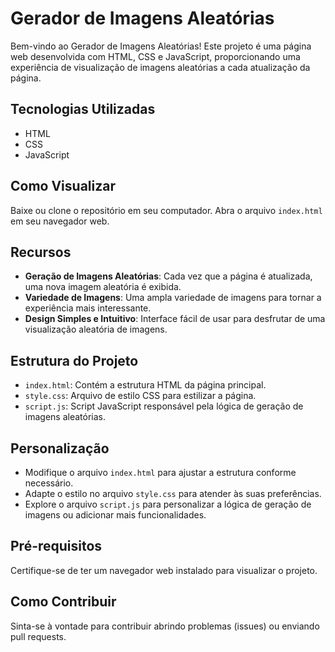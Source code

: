 # Gerador de Imagens Aleatórias

Bem-vindo ao Gerador de Imagens Aleatórias! Este projeto é uma página web desenvolvida com HTML, CSS e JavaScript, proporcionando uma experiência de visualização de imagens aleatórias a cada atualização da página.

## Tecnologias Utilizadas

- HTML
- CSS
- JavaScript

## Como Visualizar

Baixe ou clone o repositório em seu computador.
Abra o arquivo `index.html` em seu navegador web.

## Recursos

- **Geração de Imagens Aleatórias**: Cada vez que a página é atualizada, uma nova imagem aleatória é exibida.
- **Variedade de Imagens**: Uma ampla variedade de imagens para tornar a experiência mais interessante.
- **Design Simples e Intuitivo**: Interface fácil de usar para desfrutar de uma visualização aleatória de imagens.

## Estrutura do Projeto

- `index.html`: Contém a estrutura HTML da página principal.
- `style.css`: Arquivo de estilo CSS para estilizar a página.
- `script.js`: Script JavaScript responsável pela lógica de geração de imagens aleatórias.

## Personalização

- Modifique o arquivo `index.html` para ajustar a estrutura conforme necessário.
- Adapte o estilo no arquivo `style.css` para atender às suas preferências.
- Explore o arquivo `script.js` para personalizar a lógica de geração de imagens ou adicionar mais funcionalidades.

## Pré-requisitos

Certifique-se de ter um navegador web instalado para visualizar o projeto.

## Como Contribuir

Sinta-se à vontade para contribuir abrindo problemas (issues) ou enviando pull requests.